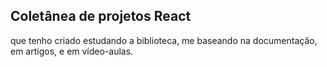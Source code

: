 ## Coletânea de projetos React

que tenho criado estudando a biblioteca, me baseando na documentação, em artigos, e em vídeo-aulas.


